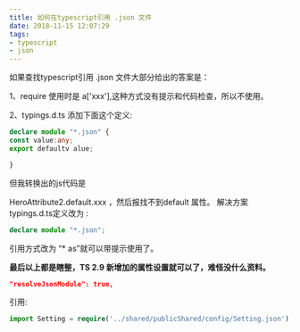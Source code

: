 ```yaml
---
title: 如何在typescript引用 .json 文件
date: 2018-11-15 12:07:29
tags: 
- typescript 
- json
---
```

如果查找typescript引用 .json 文件大部分给出的答案是：

1、require 使用时是 a['xxx'],这种方式没有提示和代码检查，所以不使用。

2、typings.d.ts 添加下面这个定义:
```ts
declare module "*.json" {
const value:any;
export defaultv alue;

}
```
但我转换出的js代码是

HeroAttribute2.default.xxx ，然后报找不到default 属性。
解决方案
typings.d.ts定义改为 :
```ts
declare module "*.json";
```
引用方式改为 “* as”就可以带提示使用了。

**最后以上都是瞎整，TS 2.9  新增加的属性设置就可以了，难怪没什么资料。**

```json
"resolveJsonModule": true,
```

引用:
```ts
import Setting = require('../shared/publicShared/config/Setting.json');
```